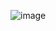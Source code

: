 ![image](https://github.com/Guigak/FirstWeapon_Modelling/assets/97238914/43dc36c1-a51d-4b22-9532-398610870187)
